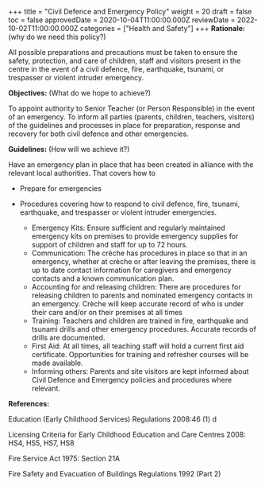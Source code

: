 +++
title = "Civil Defence and Emergency Policy"
weight = 20
draft = false
toc = false
approvedDate = 2020-10-04T11:00:00.000Z
reviewDate = 2022-10-02T11:00:00.000Z
categories = ["Health and Safety"]
+++
**Rationale:** (why do we need this policy?)

All possible preparations and precautions must be taken to ensure the safety, protection, and care of children, staff and visitors present in the centre in the event of a civil defence, fire, earthquake, tsunami, or trespasser or violent intruder emergency.

**Objectives:** (What do we hope to achieve?)

To appoint authority to Senior Teacher (or Person Responsible) in the event of an emergency.
To inform all parties (parents, children, teachers, visitors) of the guidelines and processes in place for preparation, response and recovery for both civil defence and other emergencies.

**Guidelines:** (How will we achieve it?)

Have an emergency plan in place that has been created in alliance with the relevant local authorities. That covers how to

* Prepare for emergencies
* Procedures covering how to respond to civil defence, fire, tsunami, earthquake, and trespasser or violent intruder emergencies. 

  * Emergency Kits: Ensure sufficient and regularly maintained emergency kits on premises to provide emergency
    supplies for support of children and staff for up to 72 hours.
  * Communication: The crèche has procedures in place so that in an emergency, whether at crèche or after leaving the premises, there is up to date contact information for caregivers and emergency contacts and a known communication plan.
  * Accounting for and releasing children: There are procedures for releasing children to parents and nominated emergency contacts in an emergency. Crèche will keep accurate record of who is under their care and/or on their premises at all times
  * Training: Teachers and children are trained in fire, earthquake and tsunami drills and other emergency procedures. Accurate records of drills are documented.
  * First Aid: At all times, all teaching staff will hold a current first aid certificate. Opportunities for training and refresher courses will be made available.
  * Informing others: Parents and site visitors are kept informed about Civil Defence and Emergency policies and procedures where relevant.

**References:**

Education (Early Childhood Services) Regulations 2008:46 (1) d

Licensing Criteria for Early Childhood Education and Care Centres 2008: HS4, HS5, HS7, HS8

Fire Service Act 1975: Section 21A

Fire Safety and Evacuation of Buildings Regulations 1992 (Part 2)